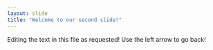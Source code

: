 ```yaml
---
layout: slide
title: "Welcome to our second slide!"
---
```

Editing the text in this file as requested!
Use the left arrow to go back!
